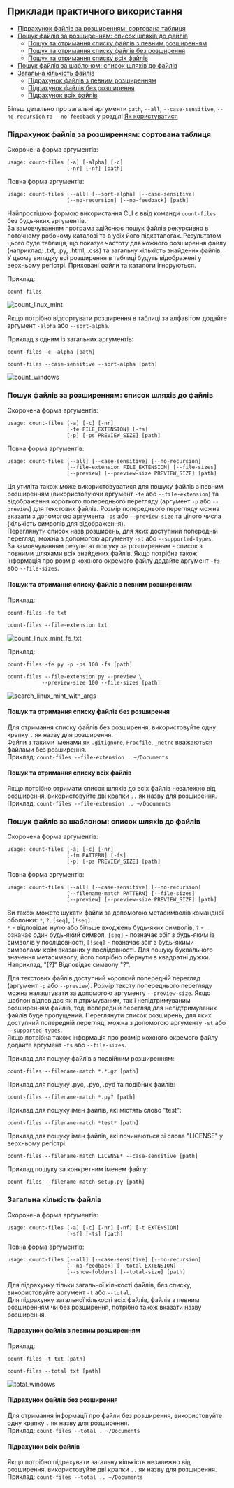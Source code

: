 ## Приклади практичного використання

- [Підрахунок файлів за розширенням: сортована таблиця](#Підрахунок-файлів-за-розширенням-сортована-таблиця)
- [Пошук файлів за розширенням: список шляхів до файлів](#Пошук-файлів-за-розширенням-список-шляхів-до-файлів)
   - [Пошук та отримання списку файлів з певним розширенням](#Пошук-та-отримання-списку-файлів-з-певним-розширенням)
   - [Пошук та отримання списку файлів без розширення](#Пошук-та-отримання-списку-файлів-без-розширення)
   - [Пошук та отримання списку всіх файлів](#Пошук-та-отримання-списку-всіх-файлів)
- [Пошук файлів за шаблоном: список шляхів до файлів](#Пошук-файлів-за-шаблоном-список-шляхів-до-файлів)
- [Загальна кількість файлів](#Загальна-кількість-файлів)
   - [Підрахунок файлів з певним розширенням](#Підрахунок-файлів-з-певним-розширенням)
   - [Підрахунок файлів без розширення](#Підрахунок-файлів-без-розширення)
   - [Підрахунок всіх файлів](#Підрахунок-всіх-файлів)

Більш детально про загальні аргументи 
`path`, `--all`, `--case-sensitive`, `--no-recursion` та `--no-feedback` 
у розділі [Як користуватися](https://github.com/victordomingos/Count-files/tree/master/docs/documentation_ua/howtouse.md)


### Підрахунок файлів за розширенням: сортована таблиця

Скорочена форма аргументів:
```
usage: count-files [-a] [-alpha] [-c]
                   [-nr] [-nf] [path]
```

Повна форма аргументів:

```
usage: count-files [--all] [--sort-alpha] [--case-sensitive]
                   [--no-recursion] [--no-feedback] [path]
```

Найпростішою формою використання CLI 
є ввід команди `count-files` без будь-яких аргументів.  
За замовчуванням програма здійснює пошук файлів рекурсивно 
в поточному робочому каталозі та в усіх його підкаталогах. 
Результатом цього буде таблиця, 
що показує частоту для кожного розширення файлу (наприклад: .txt, .py, .html, .css) 
та загальну кількість знайдених файлів.  
У цьому випадку всі розширення в таблиці 
будуть відображені у верхньому регістрі. 
Приховані файли та каталоги ігноруються.

Приклад:

```
count-files
```

![count_linux_mint](https://user-images.githubusercontent.com/23127253/45508149-c1dbf880-b79c-11e8-9814-ba04f4c00b90.png)

Якщо потрібно відсортувати розширення в таблиці за алфавітом 
додайте аргумент `-alpha` або `--sort-alpha`.

Приклад з одним із загальних аргументів:

```
count-files -c -alpha [path]
```

```
count-files --case-sensitive --sort-alpha [path]
```

![count_windows](https://user-images.githubusercontent.com/23127253/45508316-2b5c0700-b79d-11e8-9e4d-8675fd1e3c0a.png)

### Пошук файлів за розширенням: список шляхів до файлів

Скорочена форма аргументів:

```
usage: count-files [-a] [-c] [-nr]
                   [-fe FILE_EXTENSION] [-fs]
                   [-p] [-ps PREVIEW_SIZE] [path]
```

Повна форма аргументів:

```
usage: count-files [--all] [--case-sensitive] [--no-recursion]
                   [--file-extension FILE_EXTENSION] [--file-sizes]
                   [--preview] [--preview-size PREVIEW_SIZE] [path]
```

Ця утиліта також може використовуватися для пошуку файлів з певним розширенням (використовуючи аргумент `-fe` або `--file-extension`) та 
відображення короткого попереднього перегляду (аргумент `-p` або `--preview`) 
для текстових файлів. 
Розмір попереднього перегляду можна вказати з допомогою аргумента 
`-ps` або `--preview-size` та цілого числа (кількість символів для відображення).  
Переглянути список назв розширень, для яких доступний попередній перегляд, 
можна з допомогою аргументу `-st` або `--supported-types`.  
За замовчуванням результат пошуку за розширенням - список 
з повними шляхами всіх знайдених файлів. 
Якщо потрібна також інформація про розмір кожного окремого файлу 
додайте аргумент `-fs` або `--file-sizes`.

#### Пошук та отримання списку файлів з певним розширенням

Приклад:

```
count-files -fe txt
```

```
count-files --file-extension txt
```

![count_linux_mint_fe_txt](https://user-images.githubusercontent.com/23127253/45508325-36169c00-b79d-11e8-81e2-0d01b7e1ab70.png)

Приклад:

```
count-files -fe py -p -ps 100 -fs [path]
```

```
count-files --file-extension py --preview \
           --preview-size 100 --file-sizes [path]
```

![search_linux_mint_with_args](https://user-images.githubusercontent.com/23127253/45508392-60685980-b79d-11e8-95a6-95f068f14ce6.png)

#### Пошук та отримання списку файлів без розширення

Для отримання списку файлів без розширення, 
використовуйте одну крапку `.` як назву для розширення.  
Файли з такими іменами як `.gitignore`, `Procfile`, `_netrc` 
вважаються файлами без розширення.  
Приклад: `count-files --file-extension . ~/Documents`

#### Пошук та отримання списку всіх файлів

Якщо потрібно отримати список шляхів до всіх файлів незалежно від розширення, 
використовуйте дві крапки `..` як назву для розширення.  
Приклад: `count-files --file-extension .. ~/Documents`

### Пошук файлів за шаблоном: список шляхів до файлів

Скорочена форма аргументів:

```
usage: count-files [-a] [-c] [-nr]
                   [-fm PATTERN] [-fs]
                   [-p] [-ps PREVIEW_SIZE] [path]
```

Повна форма аргументів:

```
usage: count-files [--all] [--case-sensitive] [--no-recursion]
                   [--filename-match PATTERN] [--file-sizes]
                   [--preview] [--preview-size PREVIEW_SIZE] [path]
```

Ви також можете шукати файли за допомогою метасимволів командної оболонки: `*`, `?`, `[seq]`, `[!seq]`.  
`*` - відповідає нулю або більше входжень будь-яких символів, `?` - означає один будь-який символ, 
`[seq]` - позначає збіг з будь-яким із символів у послідовності, `[!seq]` - позначає збіг з будь-якими символами крім вказаних у послідовності. Для пошуку буквального значення метасимволу, його потрібно обернути в квадратні дужки. Наприклад, "[?]" Відповідає символу "?".

Для текстових файлів доступний короткий попередній перегляд (аргумент `-p` або `--preview`). Розмір тексту попереднього перегляду можна налаштувати за допомогою аргументу `--preview-size`. Якщо шаблон відповідає як підтримуваним, так і непідтримуваним розширенням файлів, 
тоді попередній перегляд для непідтримуваних файлів буде пропущений. 
Переглянути список розширень, для яких доступний попередній перегляд, 
можна з допомогою аргументу `-st` або `--supported-types`.  
Якщо потрібна також інформація про розмір кожного окремого файлу 
додайте аргумент `-fs` або `--file-sizes`.

Приклад для пошуку файлів з подвійним розширенням:

 ```
count-files --filename-match *.*.gz [path]
 ```

Приклад для пошуку .pyc, .pyo, .pyd та подібних файлів:

```
count-files --filename-match *.py? [path]
```

Приклад для пошуку імен файлів, які містять слово "test":

```
count-files --filename-match *test* [path]
```

Приклад для пошуку імен файлів, які починаються зі слова "LICENSE" у верхньому регістрі:

```
count-files --filename-match LICENSE* --case-sensitive [path]
```

Приклад пошуку за конкретним іменем файлу:

```
count-files --filename-match setup.py [path]
```

### Загальна кількість файлів

Скорочена форма аргументів:

```
usage: count-files [-a] [-c] [-nr] [-nf] [-t EXTENSION] 
                   [-sf] [-ts] [path]
```

Повна форма аргументів:

```
usage: count-files [--all] [--case-sensitive] [--no-recursion]
                   [--no-feedback] [--total EXTENSION] 
                   [--show-folders] [--total-size] [path]
```

Для підрахунку тільки загальної кількості файлів, без списку, 
використовуйте аргумент `-t` або `--total`.  
Для підрахунку загальної кількості всіх файлів, 
файлів з певним розширенням чи без розширення, 
потрібно також вказати назву розширення.

#### Підрахунок файлів з певним розширенням

Приклад:

```
count-files -t txt [path]
```

```
count-files --total txt [path]
```

![total_windows](https://user-images.githubusercontent.com/23127253/45508405-6fe7a280-b79d-11e8-9db9-c81b0116ed1d.png)

#### Підрахунок файлів без розширення

Для отримання інформації про файли без розширення, 
використовуйте одну крапку `.` як назву для розширення.  
Приклад: `count-files --total . ~/Documents`

#### Підрахунок всіх файлів

Якщо потрібно підрахувати загальну кількість незалежно від розширення, 
використовуйте дві крапки `..` як назву для розширення.  
Приклад: `count-files --total .. ~/Documents`
